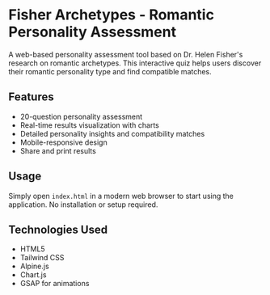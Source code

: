 # Fisher Archetypes - Romantic Personality Assessment

A web-based personality assessment tool based on Dr. Helen Fisher's research on romantic archetypes. This interactive quiz helps users discover their romantic personality type and find compatible matches.

## Features

- 20-question personality assessment
- Real-time results visualization with charts
- Detailed personality insights and compatibility matches
- Mobile-responsive design
- Share and print results

## Usage

Simply open `index.html` in a modern web browser to start using the application. No installation or setup required.

## Technologies Used

- HTML5
- Tailwind CSS
- Alpine.js
- Chart.js
- GSAP for animations 